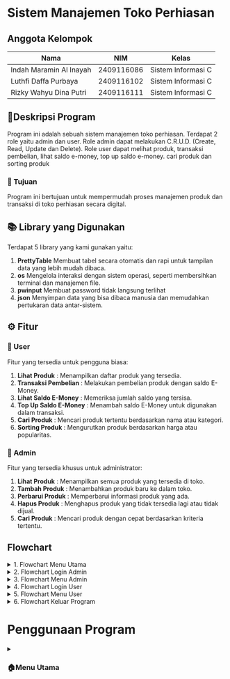# Sistem Manajemen Toko Perhiasan

## Anggota Kelompok

| Nama                      | NIM           | Kelas             |
|---------------------------|---------------|-------------------|
| Indah Maramin Al Inayah   | 2409116086    | Sistem Informasi C |
| Luthfi Daffa Purbaya      | 2409116102    | Sistem Informasi C |
| Rizky Wahyu Dina Putri    | 2409116111    | Sistem Informasi C |

## 📄Deskripsi Program
Program ini adalah sebuah sistem manajemen toko perhiasan. Terdapat 2 role yaitu admin dan user. Role admin dapat melakukan C.R.U.D. (Create, Read, Update dan Delete). Role user dapat melihat produk, transaksi pembelian, lihat saldo e-money, top up saldo e-money. cari produk dan sorting produk

### 🎯 Tujuan
Program ini bertujuan untuk mempermudah proses manajemen produk dan transaksi di toko perhiasan secara digital.

## 📚 Library yang Digunakan
Terdapat 5 library yang kami gunakan yaitu:
1. **PrettyTable**
   Membuat tabel secara otomatis dan rapi untuk tampilan data yang lebih mudah dibaca.
2. **os**
   Mengelola interaksi dengan sistem operasi, seperti membersihkan terminal dan manajemen file.
3. **pwinput** 
   Membuat password tidak langsung terlihat
4. **json**
   Menyimpan data yang bisa dibaca manusia dan memudahkan pertukaran data antar-sistem.

## ⚙️ Fitur

### 👤 User
Fitur yang tersedia untuk pengguna biasa:

1. **Lihat Produk** : Menampilkan daftar produk yang tersedia.
2. **Transaksi Pembelian** : Melakukan pembelian produk dengan saldo E-Money.
3. **Lihat Saldo E-Money** : Memeriksa jumlah saldo yang tersisa.
4. **Top Up Saldo E-Money** : Menambah saldo E-Money untuk digunakan dalam transaksi.
5. **Cari Produk** : Mencari produk tertentu berdasarkan nama atau kategori.
6. **Sorting Produk** : Mengurutkan produk berdasarkan harga atau popularitas.

### 🔧 Admin
Fitur yang tersedia khusus untuk administrator:

1. **Lihat Produk** : Menampilkan semua produk yang tersedia di toko.
2. **Tambah Produk** : Menambahkan produk baru ke dalam toko.
3. **Perbarui Produk** : Memperbarui informasi produk yang ada.
4. **Hapus Produk** : Menghapus produk yang tidak tersedia lagi atau tidak dijual.
5. **Cari Produk** : Mencari produk dengan cepat berdasarkan kriteria tertentu.

## Flowchart

<details>
  <summary>1. Flowchart Menu Utama</summary>
  <img src="https://github.com/user-attachments/assets/f935e536-ad8d-4683-aeea-c668910f517b" alt="">
</details>

<details>
  <summary>2. Flowchart Login Admin</summary>
  <img src="https://github.com/user-attachments/assets/7f368320-8b2c-444b-8356-e817fbdc1acd" alt="">
</details>

<details>
  <summary>3. Flowchart Menu Admin</summary>
  <img src="https://github.com/user-attachments/assets/b4ff04bb-04aa-48e7-b649-2560a7dc4669" alt="">
</details>

<details>
  <summary>4. Flowchart Login User</summary>
  <img src="https://github.com/user-attachments/assets/3923fd84-c5c8-44de-990a-e09b6cedf0f6" alt="">
</details>

<details>
  <summary>5. Flowchart Menu User</summary>
  <img src="https://github.com/user-attachments/assets/99315b84-ed56-492e-a720-6c5bc0ea24bc" alt="">
</details>

<details>
  <summary>6. Flowchart Keluar Program</summary>
  <img src="https://github.com/user-attachments/assets/da3118cf-2e52-4081-ac71-95105173ea86" alt="">
</details>

# Penggunaan Program

<details>
<summary><h3>🏠Menu Utama</h3></summary>

![Screenshot 2024-11-09 190802](https://github.com/user-attachments/assets/4479a94c-4638-4963-878e-29c1e0d7353b)

Tampilan yang pertama kali muncul saat menjalankan program adalah menu utama. Disini terdapat 3 pilihan yaitu Login, Registrasi dan Keluar.

<details>
<summary><h3>🔑Menu Login</h3></summary>
   
### Login Admin

![Screenshot 2024-11-09 190845](https://github.com/user-attachments/assets/e064fdab-9d0b-47f3-82c3-61616b3b7dc9)

Jika ingin masuk ke menu admin masukkan:
username: admin
password: admin123
Jika benar, tekan enter untuk melanjutkan ke menu.

![Screenshot 2024-11-09 191320](https://github.com/user-attachments/assets/27b45081-215a-426b-8b66-7107d8ec06dc)

Apabila mengosongkan username, maka akan menampilkan pesan diatas.

![Screenshot 2024-11-09 191417](https://github.com/user-attachments/assets/61f46563-667a-4cd5-8cb3-f899d6eb3dc5)

Apabila mengosongkan password, maka akan menampilkan pesan di atas.

### Login User

![Screenshot 2024-11-07 104954](https://github.com/user-attachments/assets/338f5c2e-32f4-4387-85c0-7df25dcba0c4)

Jika nomor 1 yang di input di menu awal, maka akan diarahkan untuk login. Pertama masukkan nama akun yang sudah terdaftar.

![Screenshot 2024-11-07 105003](https://github.com/user-attachments/assets/997b6870-a39f-485e-85d4-bef660120329)

Lalu masukkan password yang sesuai dengan nama akun yang telah diinput sebelumnya.

![Screenshot 2024-11-09 191235](https://github.com/user-attachments/assets/80d3baaa-aba4-48e9-82cd-f9fa80c20c2c)

Jika nama akun dan password yang di input benar maka akan muncul login berhasil. Tekan enter untuk lanjut ke menu.

![Screenshot 2024-11-09 191320](https://github.com/user-attachments/assets/31abe5b0-1459-42f3-816c-d56452ab37d4)

Apabila mengosongkan username, maka akan menampilkan pesan di atas.

![Screenshot 2024-11-09 191417](https://github.com/user-attachments/assets/61f46563-667a-4cd5-8cb3-f899d6eb3dc5)

Apabila mengosongkan password, maka akan menampilkan pesan di atas.

![Screenshot 2024-11-09 191731](https://github.com/user-attachments/assets/2bc25bb1-af28-4c34-81d7-3177e9061815)

Apabila akun belum terdaftar, maka akan menampilkan pesan diatas dan memilih ingin mendaftar apa tidak. jika 'y' akan diarahkan untuk registrasi.

![Screenshot 2024-11-09 191845](https://github.com/user-attachments/assets/7ba97bb7-9350-4ef4-a890-d5b3742bdb2d)

jika 'n' maka akan menampilkan pesan diatas.

### Registrasi

![Screenshot 2024-11-07 105536](https://github.com/user-attachments/assets/a10da00a-e218-45d4-bc23-ade6bbd8927b)

Jika nomor 2 yang diinput di menu awal, maka akan di arahkan untuk registrasi telebih dahulu untuk membuat akun. Pertama masukkan nama akun yang ingin di registrasi.

**Gambar**
Lalu masukkan password

**Gambar**

Jika berhasil maka akan muncul pesan akun sudah terdaftar.

### Keluar Program

![Screenshot 2024-11-07 110001](https://github.com/user-attachments/assets/a6978fca-9ddf-4aa7-8b84-e64843ec66f0)

Jika nomor 3 yang di input di menu utama, maka program akan berhenti dan menampilkan pesan di atas.

</details>

<details>
<summary><h3>🔧Menu Admin</h3></summary>

![Screenshot 2024-11-09 171743](https://github.com/user-attachments/assets/cb464432-91ca-412e-a5b3-32af19cf975b)

Masukkan usermame admin dan password admin123. Tekan enter untuk melanjutkan ke menu

![Screenshot 2024-11-09 172026](https://github.com/user-attachments/assets/24979642-b8e1-4fff-920e-4d98258324a1)

Berikut adalah menu admin.

### Tampilkan Produk

![Screenshot 2024-11-09 172108](https://github.com/user-attachments/assets/b6576d93-2bdf-416a-b63a-483ca65eef00)

Jika nomor 1 yang diinput maka akan menampilkan apa saja produk perhiasan dengan tabel yang rapi. Tekan enter untuk melanjutkan.

### Tambah Produk

![Screenshot 2024-11-07 110506](https://github.com/user-attachments/assets/606dbf4f-5e09-495d-9d43-55bce58010e9)

Jika nomor 2 yang diinput maka akan masuk ke menu menambahkan produk. Masukkan nama produk yang ingin ditambah.

![Screenshot 2024-11-09 172244](https://github.com/user-attachments/assets/72d388cb-6a55-46c4-bc4a-7268c46ab497)

Apabila pengguna tidak mengisi nama produk, maka akan menampilkan pesan diatas.

![Screenshot 2024-11-07 110540](https://github.com/user-attachments/assets/b1f8f9cc-17fe-4946-85a8-653e05a522c0)

Jika nama produk sudah diinput maka diarahkan untuk memasukkan harga produk. Harga produk tidah boleh melebihi dari 10 digit.

![Screenshot 2024-11-07 110655](https://github.com/user-attachments/assets/2ea20d9a-709c-4aff-815f-0572918038e2)

Apabila memasukkan harga produk melebihi 10 digit, maka akan menampilkan pesan diatas.

![Screenshot 2024-11-09 180640](https://github.com/user-attachments/assets/c290103f-783e-415f-8fa4-6841cf4d9f97)

Apabila memasukkan harga selain angka, maka akan menampilkan pesan diatas.

![Screenshot 2024-11-07 110815](https://github.com/user-attachments/assets/4c503bd1-f798-42d1-997a-32897f3197ab)

Selanjutnya masukkan stok produk

![Screenshot 2024-11-07 110836](https://github.com/user-attachments/assets/240b3431-20ee-4f20-a1ab-d320015eb1c0)

Jika berhasil maka akan muncul pesan seperti gambar di atas.

![Screenshot 2024-11-09 180755](https://github.com/user-attachments/assets/2f7a60c8-59e1-4d74-bf57-f762882d110e)

Apabila memasukkan stok selain angka, maka akan menampilkan pesan diatas.

### Perbarui Produk

![Screenshot 2024-11-09 173420](https://github.com/user-attachments/assets/3de4cb55-c4e3-49a3-8719-f2be8f6f248d)

Jika nomor 3 yang diinput maka akan masuk ke menu memperbarui produk. Admin harus memasukkan nama produk yang akan diperbarui.

![Screenshot 2024-11-09 174545](https://github.com/user-attachments/assets/359c4118-1570-4c72-aaad-bd938220e42e)

Apabila memasukkan nama produk yang tidak ada, maka akan menampilkan pesan diatas.

![Screenshot 2024-11-07 111404](https://github.com/user-attachments/assets/7b37afcd-ddd1-46aa-898f-eb98095ae92b)

Jika sudah memasukkan nama produk yang ingin di perbarui, lanjut memasukkan nama produk yang baru. Kosongkan jika tidak jadi mengubah.

![Screenshot 2024-11-07 111511](https://github.com/user-attachments/assets/7f2649c0-3348-47bf-b9fd-3f8f8f032184)

Selanjutnya memasukkan harga baru.

![Screenshot 2024-11-07 111535](https://github.com/user-attachments/assets/c04f389f-4075-4c21-8094-284378b2b830)

Lalu memasukkan stok produk yang baru.

![Screenshot 2024-11-09 181015](https://github.com/user-attachments/assets/3893ad3c-20cf-4a92-8be6-a6e4ff3a0916)

Jika berhasil maka akan menampilkan pesan di atas. Tekan enter untuk lanjut.

### Hapus Produk

![Screenshot 2024-11-09 181052](https://github.com/user-attachments/assets/b202c395-69a2-40ea-841e-b3adc24af11b)

Jika nomor 4 yang diinput maka akan masuk ke menu menghapus produk. Masukkan nama produk yang ingin dihapus

![Screenshot 2024-11-07 112227](https://github.com/user-attachments/assets/7ef3d00e-b663-4d12-8eee-c786eb527c1f)

Selanjutnya admin akan ditanya untuk meyakinkan apakah ingin menghapus produk tersebut. 

![Screenshot 2024-11-07 112256](https://github.com/user-attachments/assets/d754db1a-e6ee-40b9-9ded-374182cb9598)

Jika 'y' maka akan menampilkan pesan diatas yang berarti produk sudah dihapus.

![Screenshot 2024-11-07 112339](https://github.com/user-attachments/assets/f588f9e8-d9e3-427a-9161-80da3d75f146)

Jika 'n' maka akan menampilkan pesan diatas yang berarti produk tidak jadi dihapus.

### Cari Produk

![Screenshot 2024-11-07 112405](https://github.com/user-attachments/assets/e8831bf2-c600-4026-8546-2588f8fb18d2)

Jika nomor 5 yang diinput maka akan masuk ke menu mencari produk. Memasukkan kata kunci pencarian yang ingin dicari.

![Screenshot 2024-11-07 112452](https://github.com/user-attachments/assets/3a860d4d-41c8-4060-8096-38014895d735)

Jila sudah memasukkan kata kunci, maka akan menampilkan produk yang ingin dicari.

### Logout

![Screenshot 2024-11-09 181258](https://github.com/user-attachments/assets/389ad3c0-ad97-4581-bb3f-efdf7557f448)

Jika nomor 6 yang diinput maka menampilkan pesan diatas. Enter untuk lanjut kembali ke menu utama.

</details>

<details>
<summary><h3>👤Menu User</h3></summary>

![Screenshot 2024-11-07 114244](https://github.com/user-attachments/assets/5e864636-5258-4d4d-bc83-302eb8391eb3)

Jika nama akun dan password di menu login benar sebagai user, maka akan menampilkan menu user. Disini terdapat 5 pilihan yaitu lihat produk, lihat saldo, top up saldo, transaksi, cari produk, sorting produk dan logout.

### Lihat Produk

![Screenshot 2024-11-07 112837](https://github.com/user-attachments/assets/3d8d1041-a244-4b02-9e16-0a42d4474375)

Jika nomor 1 yang diinput maka akan menampilkan semua produk. Tekan enter untuk melanjutkan.

### Lihat Saldo E-Money

![Screenshot 2024-11-07 234820](https://github.com/user-attachments/assets/559913f6-9ca6-4a98-a724-728556b44f4a)

Jika nomor 2 yang diinput maka akan menampilkan saldo pengguna.

### Top Up Saldo E-Money

![Screenshot 2024-11-07 234928](https://github.com/user-attachments/assets/45cacda9-5b94-48fc-8d0e-5dd8f9d7cabf)

Jika nomor 3 yang diinput maka akan menampilkan pilihan nominal top up. Pengguna diarahkan memilih nominal top up.

![Screenshot 2024-11-07 235114](https://github.com/user-attachments/assets/6019e729-b8d1-4092-bc3f-d15207ec1294)

Jika sudah memilih nominal top up yang diinginkan, maka akan menampilkan top up behasil dan sisa saldo pengguna.

![Screenshot 2024-11-09 181800](https://github.com/user-attachments/assets/481d2b5a-efff-4060-8910-479fe1364956)

Apabila pengguna tidak mengisi pilihan nominal, maka akan menampilkan pesan diatas.

### Transaksi Pembelian

![Screenshot 2024-11-09 181901](https://github.com/user-attachments/assets/9aadf506-7b88-482d-9d61-7c0113d4004a)

Jika nomor 4 yang diinput maka akan menampilkan apa saja produk perhiasan yang akan dibeli. Masukkan nama produk yang ingin dibeli yang sudah ditampilkan dalam tabel.

![Screenshot 2024-11-09 182117](https://github.com/user-attachments/assets/4e2bc41f-3592-4f6c-8cf3-5bca7f482528)

Apabila pengguna masukkan nama yang tidak ada di menu produk, maka akan menampilkan pesan diatas.

![Screenshot 2024-11-08 003612](https://github.com/user-attachments/assets/c270dc59-783c-4107-8677-787d85d145c3)

Selanjutnya masukkan jumlah yang ingin dibeli.

![Screenshot 2024-11-08 003642](https://github.com/user-attachments/assets/4b9127c1-0e79-437f-b1eb-5fb7d7b81145)

Setelah itu pengguna akan diberikan detail pembelian dan diarahkan untuk melanjutkan pembelian atau tidak.

![Screenshot 2024-11-09 182402](https://github.com/user-attachments/assets/5d048ac4-72a0-4b5c-9a10-19ae1d4f409d)

Jika 'y' akan menampilkan pesan diatas. Tekan enter untuk mencetak invoice.

![Screenshot 2024-11-09 182459](https://github.com/user-attachments/assets/6ce4c4c8-551b-4a10-b311-71a3ab9004e2)

Selanjutnya akan menampilkan invoice. Tekan enter untuk lanjut.

![Screenshot 2024-11-09 182612](https://github.com/user-attachments/assets/602601c9-5368-489e-9a1d-61dbdcef97fb)

sedangkan 'n' menampilkan pembelian dibatalkan. Enter untuk lanjut.

### Cari Produk

![Screenshot 2024-11-07 113103](https://github.com/user-attachments/assets/74af3e89-54be-4f37-a1d9-9636e8b67648)

Jika nomor 5 yang diiinput maka akan diarahkan untuk mencari produk yang ingin dicari. Masukkan kata kunci pencarian produk.

![Screenshot 2024-11-07 113154](https://github.com/user-attachments/assets/f348cdfb-4abd-4e8f-8ba8-727504b26735)

Jika sudah memasukkan kata kunci pencarian, maka akan menampilkan hasil pencarian.

### Sorting Produk

![Screenshot 2024-11-09 182751](https://github.com/user-attachments/assets/f99cdada-b457-49da-85a0-fe7e8c278d98)

Jika nomor 6 yang diinput maka akan menampilkan menu sorting produk dan diarahkan memilih menu berdasarkan nama, harga atau stok. Jika memilih nomor 4 yaitu kembali, maka akan kembali ke menu pembeli.

![Screenshot 2024-11-09 182947](https://github.com/user-attachments/assets/221c95b5-1691-443e-a6ac-fc9ef4ed58ac)

Apabila memasukkan selain pilihan yang ada atau bukan nomor yang ada, maka akan menampilkan pesan diatas.

### Logout

![Screenshot 2024-11-09 183216](https://github.com/user-attachments/assets/31d83dbe-e103-4782-839f-58017d181a2b)

Jika nomor 7 yang diinput, maka akan menampilkan pesan diatas. Tekan enter untuk lanjut ke menu utama.

